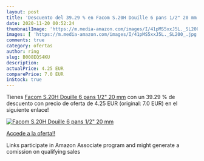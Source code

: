```yaml
---
layout: post
title: 'Descuento del 39.29 % en Facom S.20H Douille 6 pans 1/2" 20 mm'
date: 2020-11-20 00:52:24
thumbnailImage: 'https://m.media-amazon.com/images/I/41pMS5xxJ5L._SL200_.jpg'
images: [ 'https://m.media-amazon.com/images/I/41pMS5xxJ5L._SL200_.jpg' ]
comments: true
category: ofertas
author: ring
slug: B008EQS4KU
description:
actualPrice: 4.25 EUR
comparePrice: 7.0 EUR
inStock: true
---
```


Tienes [Facom S.20H Douille 6 pans 1/2" 20 mm](https://www.amazon.fr/dp/B008EQS4KU/?tag=tolees0d-21) con un 39.29 % de descuento con precio de oferta de 4.25 EUR (original: 7.0 EUR) en el siguiente enlace!

[![Facom S.20H Douille 6 pans 1/2" 20 mm](https://m.media-amazon.com/images/I/41pMS5xxJ5L._SL200_.jpg)](https://www.amazon.fr/dp/B008EQS4KU/?tag=tolees0d-21)

[Accede a la oferta!!](https://www.amazon.fr/dp/B008EQS4KU/?tag=tolees0d-21)

Links participate in Amazon Associate program and might generate a comission on qualifying sales


